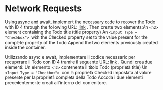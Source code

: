 # Network Requests

Using async and await, implement the necessary code to recover the Todo with ID 4 through the following URL: [link](https://jsonplaceholder.typicode.com/todos/4) . Then create two elements:An `<h2>` element containing the Todo title (title property)
An `<Input Type = "Checkbox"> `with the Checked property set to the value present for the complete property of the Todo
Append the two elements previously created inside the container.

Utilizzando async e await, implementare il codice necessario per recuperare il Todo con ID 4 tramite il seguente URL: [link](https://jsonplaceholder.typicode.com/todos/4) . Quindi crea due elementi: Un elemento `<h2>` contenente il titolo Todo (proprietà title)
Un `<Input Type = "Checkbox"> `con la proprietà Checked impostata al valore presente per la proprietà completa della Todo
Accoda i due elementi precedentemente creati all'interno del contenitore.